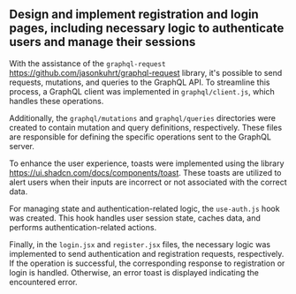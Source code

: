 ## Design and implement registration and login pages, including necessary logic to authenticate users and manage their sessions

With the assistance of the `graphql-request` https://github.com/jasonkuhrt/graphql-request library, it's possible to send requests, mutations, and queries to the GraphQL API. To streamline this process, a GraphQL client was implemented in `graphql/client.js`, which handles these operations.

Additionally, the `graphql/mutations` and `graphql/queries` directories were created to contain mutation and query definitions, respectively. These files are responsible for defining the specific operations sent to the GraphQL server.

To enhance the user experience, toasts were implemented using the library https://ui.shadcn.com/docs/components/toast. These toasts are utilized to alert users when their inputs are incorrect or not associated with the correct data.

For managing state and authentication-related logic, the `use-auth.js` hook was created. This hook handles user session state, caches data, and performs authentication-related actions.

Finally, in the `login.jsx` and `register.jsx` files, the necessary logic was implemented to send authentication and registration requests, respectively. If the operation is successful, the corresponding response to registration or login is handled. Otherwise, an error toast is displayed indicating the encountered error.
